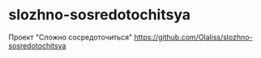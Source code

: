 # slozhno-sosredotochitsya
Проект "Сложно сосредоточиться"
https://github.com/Olaliss/slozhno-sosredotochitsya
